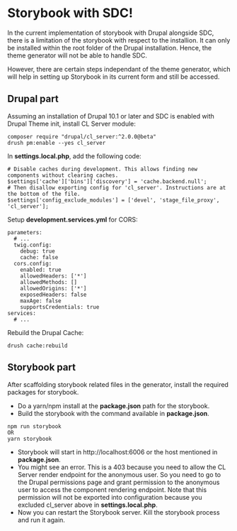 # Storybook with SDC!

In the current implementation of storybook with Drupal alongside SDC, there is a limitation of the storybook with respect to the installion. It can only be installed within the root folder of the Drupal installation. Hence, the theme generator will not be able to handle SDC.

However, there are certain steps independant of the theme generator, which will help in setting up Storybook in its current form and still be accessed.  

## Drupal part
Assuming an installation of Drupal 10.1 or later and SDC is enabled with Drupal Theme init, install CL Server module:
```
composer require "drupal/cl_server:^2.0.0@beta"
drush pm:enable --yes cl_server
```
In **settings.local.php**, add the following code:
```
# Disable caches during development. This allows finding new components without clearing caches.
$settings['cache']['bins']['discovery'] = 'cache.backend.null';
# Then disallow exporting config for 'cl_server'. Instructions are at the bottom of the file.
$settings['config_exclude_modules'] = ['devel', 'stage_file_proxy', 'cl_server'];
```
Setup **development.services.yml** for CORS:
```
parameters:
  # ...
  twig.config:
    debug: true
    cache: false
  cors.config:
    enabled: true
    allowedHeaders: ['*']
    allowedMethods: []
    allowedOrigins: ['*']
    exposedHeaders: false
    maxAge: false
    supportsCredentials: true
services:
  # ...
```
Rebuild the Drupal Cache:

`drush cache:rebuild`
 
## Storybook part

After scaffolding storybook related files in the generator, install the required packages for storybook.

- Do a yarn/npm install at the **package.json** path for the storybook.
- Build the storybook with the command available in **package.json**. 
```
npm run storybook
OR
yarn storybook
```
- Storybook will start in http://localhost:6006 or the host mentioned in **package.json**. 
- You might see an error. This is a 403 because you need to allow the CL Server render endpoint for the anonymous user. So you need to go to the Drupal permissions page and grant permission to the anonymous user to access the component rendering endpoint. Note that this permission will not be exported into configuration because you excluded cl_server above in **settings.local.php**.
- Now you can restart the Storybook server. Kill the storybook process and run it again.
